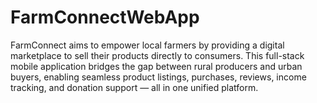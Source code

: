 # FarmConnectWebApp
FarmConnect aims to empower local farmers by providing a digital marketplace to sell their products directly to consumers. This full-stack mobile application bridges the gap between rural producers and urban buyers, enabling seamless product listings, purchases, reviews, income tracking, and donation support — all in one unified platform.
